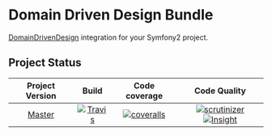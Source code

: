 # Domain Driven Design Bundle

[DomainDrivenDesign](https://github.com/php-ddd/domain-driven-design) integration for your Symfony2 project.

## Project Status

| Project Version     | Build                                   | Code coverage                                  | Code Quality                                  |
|:-------------------:|:---------------------------------------:|:----------------------------------------------:|:---------------------------------------------:|
| [Master][100]       | [![Travis][110]][111]                   | [![coveralls][120]][121]                       | [![scrutinizer][130]][131] [![Insight][1]][2] |


[1]: https://insight.sensiolabs.com/projects/12ca2fca-26e9-4c0f-9d79-0c49f872baff/mini.png
[2]: https://insight.sensiolabs.com/projects/12ca2fca-26e9-4c0f-9d79-0c49f872baff

[100]: https://github.com/php-ddd/domain-driven-design-bundle
[110]: https://travis-ci.org/php-ddd/domain-driven-design-bundle.svg?branch=master
[111]: https://travis-ci.org/php-ddd/domain-driven-design-bundle
[120]: https://coveralls.io/repos/php-ddd/domain-driven-design-bundle/badge.svg?service=github&branch=master
[121]: https://coveralls.io/github/php-ddd/domain-driven-design-bundle?branch=master 
[130]: https://scrutinizer-ci.com/g/php-ddd/domain-driven-design-bundle/badges/quality-score.png?b=master
[131]: https://scrutinizer-ci.com/g/php-ddd/domain-driven-design-bundle/?branch=master
